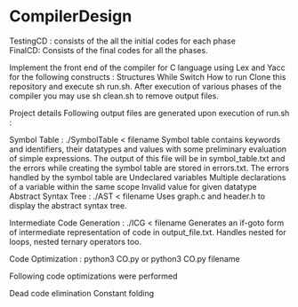 # CompilerDesign
TestingCD : consists of the all the initial codes for each phase</br>
FinalCD: Consists of the final codes for all the phases. 

Implement the front end of the compiler for C language using Lex and Yacc for the following constructs :
Structures
While
Switch
How to run
Clone this repository and execute sh run.sh. After execution of various phases of the compiler you may use sh clean.sh to remove output files.

Project details
Following output files are generated upon execution of run.sh :

Symbol Table : ./SymbolTable < filename
Symbol table contains keywords and identifiers, their datatypes and values with some preliminary evaluation of simple expressions. The output of this file will be in symbol_table.txt and the errors while creating the symbol table are stored in errors.txt. The errors handled by the symbol table are
Undeclared variables
Multiple declarations of a variable within the same scope
Invalid value for given datatype
Abstract Syntax Tree : ./AST < filename
Uses graph.c and header.h to display the abstract syntax tree.

Intermediate Code Generation : ./ICG < filename
Generates an if-goto form of intermediate representation of code in output_file.txt. Handles nested for loops, nested ternary operators too.

Code Optimization : python3 CO.py or python3 CO.py filename

Following code optimizations were performed

Dead code elimination
Constant folding
